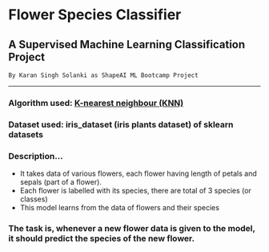 # **Flower Species Classifier**
## A Supervised Machine Learning Classification Project
    By Karan Singh Solanki as ShapeAI ML Bootcamp Project
---
### Algorithm used: [K-nearest neighbour (KNN)](https://youtu.be/SQ84-3uwKLk?t=3007)
### Dataset used: iris_dataset (iris plants dataset) of sklearn datasets
### Description...
- It takes data of various flowers, each flower having length of petals and sepals (part of a flower).
- Each flower is labelled with its species, there are total of 3 species (or classes)
- This model learns from the data of flowers and their species

### The task is, whenever a new flower data is given to the model, it should predict the species of the new flower.
